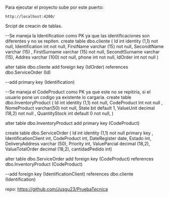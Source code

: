 Para ejecutar el proyecto sube por este puerto:


 `http://localhost:4200/`

 Srcipt de creacin de tablas.

--Se maneja la Identification como PK ya que las identificaciones son diferentes y no se repiten.
create table dbo.cliente
(
Id   int identity (1,1) not null,
Identification int not null,
FirstName varchar (15) not null,
SecondtName varchar (15) ,
FirstSurname varchar (15) not null,
SecondtSurname varchar (15),
Addres varchar (100) not null,
phone int not null,
IdOrder int not null
)

alter table dbo.cliente
add foreign key (IdOrder) references  dbo.ServiceOrder (Id)

--add primary key  (Identification)

--Se maneja el CodeProduct como PK ya que este no se repitiria, si el usuario pone un codigo ya existente lo cargaria.
create table dbo.InventoryProduct
(
Id   int identity (1,1) not null,
CodeProduct Int not null ,
NomeProduct varchar(50) not null,
State bit  default 1,
ValueUnit decimal (18,2) not null ,
QuantityStock int default 0 not null,
)


alter table dbo.InventoryProduct
add primary key  (CodeProduct)



create table dbo.ServiceOrder
(
Id  int identity (1,1) not null primary key ,
IdentificationClient int,
CodeProduct  int,
DateRegister date,
Estado int,
DeliveryAddress varchar (50),
Priority int,
ValueParcial decimal (18,2),
ValueTotalOrder decimal (18,2),
cantidadPedido int)



alter table dbo.ServiceOrder
add foreign key (CodeProduct) references  dbo.InventoryProduct (CodeProduct) 

--add foreign key (IdentificationClient) references  dbo.cliente (Identification)


repo: https://github.com/Jusgu23/PruebaTecnica


